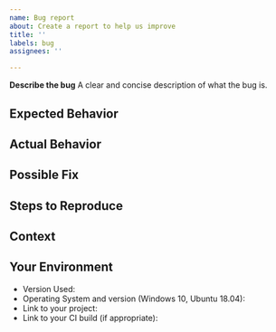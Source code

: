 ```yaml
---
name: Bug report
about: Create a report to help us improve
title: ''
labels: bug
assignees: ''

---
```


**Describe the bug**
A clear and concise description of what the bug is.

## Expected Behavior
<!-- Tell us what you believe should happen -->

## Actual Behavior
<!-- Tell us what is happening -->

## Possible Fix
<!-- Not obligatory, but suggest a fix or reason for the bug -->

## Steps to Reproduce
<!-- Provide a link to a live example, or an unambiguous set of steps to -->
<!-- reproduce this bug. Include code to reproduce, if relevant -->

## Context
<!-- How has this bug affected you? What were you trying to accomplish? -->

## Your Environment
<!-- Include as many relevant details about the environment -->
<!-- you experienced the bug in -->

- Version Used:
- Operating System and version (Windows 10, Ubuntu 18.04):
- Link to your project:
- Link to your CI build (if appropriate):
